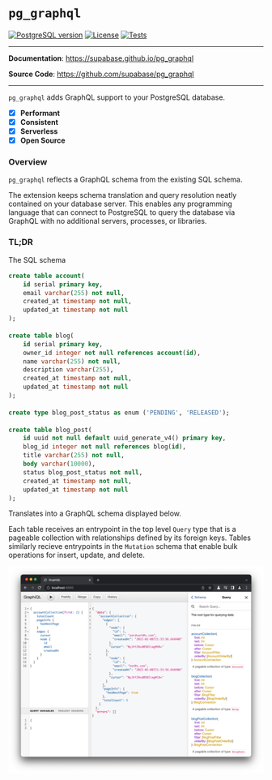 # `pg_graphql`

<p>
<a href=""><img src="https://img.shields.io/badge/postgresql-14+-blue.svg" alt="PostgreSQL version" height="18"></a>
<a href="https://github.com/supabase/pg_graphql/blob/master/LICENSE"><img src="https://img.shields.io/pypi/l/markdown-subtemplate.svg" alt="License" height="18"></a>
<a href="https://github.com/supabase/pg_graphql/actions"><img src="https://github.com/supabase/pg_graphql/actions/workflows/test.yaml/badge.svg" alt="Tests" height="18"></a>

</p>

---

**Documentation**: <a href="https://supabase.github.io/pg_graphql" target="_blank">https://supabase.github.io/pg_graphql</a>

**Source Code**: <a href="https://github.com/supabase/pg_graphql" target="_blank">https://github.com/supabase/pg_graphql</a>

---

`pg_graphql` adds GraphQL support to your PostgreSQL database.

- [x] __Performant__
- [x] __Consistent__
- [x] __Serverless__
- [x] __Open Source__

### Overview
`pg_graphql` reflects a GraphQL schema from the existing SQL schema.

The extension keeps schema translation and query resolution neatly contained on your database server. This enables any programming language that can connect to PostgreSQL to query the database via GraphQL with no additional servers, processes, or libraries.


### TL;DR

The SQL schema

```sql
create table account(
    id serial primary key,
    email varchar(255) not null,
    created_at timestamp not null,
    updated_at timestamp not null
);

create table blog(
    id serial primary key,
    owner_id integer not null references account(id),
    name varchar(255) not null,
    description varchar(255),
    created_at timestamp not null,
    updated_at timestamp not null
);

create type blog_post_status as enum ('PENDING', 'RELEASED');

create table blog_post(
    id uuid not null default uuid_generate_v4() primary key,
    blog_id integer not null references blog(id),
    title varchar(255) not null,
    body varchar(10000),
    status blog_post_status not null,
    created_at timestamp not null,
    updated_at timestamp not null
);
```
Translates into a GraphQL schema displayed below.

Each table receives an entrypoint in the top level `Query` type that is a pageable collection with relationships defined by its foreign keys. Tables similarly recieve entrypoints in the `Mutation` schema that enable bulk operations for insert, update, and delete.

![GraphiQL](./docs/assets/quickstart_graphiql.png)
